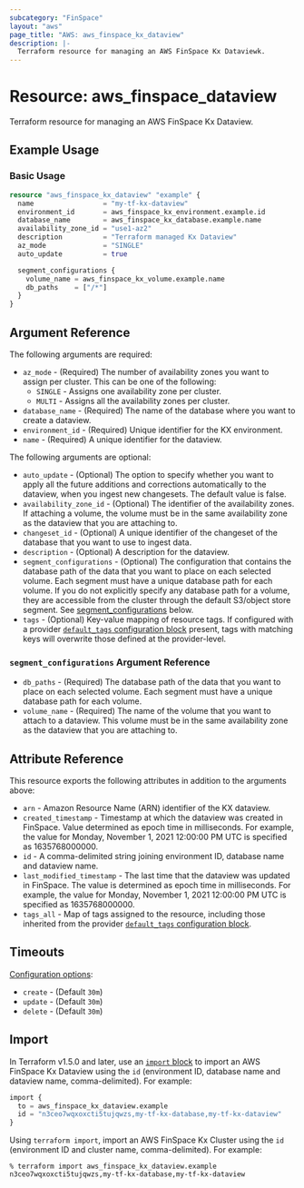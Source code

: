```yaml
---
subcategory: "FinSpace"
layout: "aws"
page_title: "AWS: aws_finspace_kx_dataview"
description: |-
  Terraform resource for managing an AWS FinSpace Kx Dataviewk.
---
```


# Resource: aws_finspace_dataview

Terraform resource for managing an AWS FinSpace Kx Dataview.

## Example Usage

### Basic Usage

```terraform
resource "aws_finspace_kx_dataview" "example" {
  name                 = "my-tf-kx-dataview"
  environment_id       = aws_finspace_kx_environment.example.id
  database_name        = aws_finspace_kx_database.example.name
  availability_zone_id = "use1-az2"
  description          = "Terraform managed Kx Dataview"
  az_mode              = "SINGLE"
  auto_update          = true

  segment_configurations {
    volume_name = aws_finspace_kx_volume.example.name
    db_paths    = ["/*"]
  }
}
```

## Argument Reference

The following arguments are required:

* `az_mode` - (Required) The number of availability zones you want to assign per cluster. This can be one of the following:
    * `SINGLE` - Assigns one availability zone per cluster.
    * `MULTI` - Assigns all the availability zones per cluster.
* `database_name` - (Required) The name of the database where you want to create a dataview.
* `environment_id` - (Required) Unique identifier for the KX environment.
* `name` - (Required) A unique identifier for the dataview.

The following arguments are optional:

* `auto_update` - (Optional) The option to specify whether you want to apply all the future additions and corrections automatically to the dataview, when you ingest new changesets. The default value is false.
* `availability_zone_id` - (Optional) The identifier of the availability zones. If attaching a volume, the volume must be in the same availability zone as the dataview that you are attaching to.
* `changeset_id` - (Optional) A unique identifier of the changeset of the database that you want to use to ingest data.
* `description` - (Optional) A description for the dataview.
* `segment_configurations` - (Optional) The configuration that contains the database path of the data that you want to place on each selected volume. Each segment must have a unique database path for each volume. If you do not explicitly specify any database path for a volume, they are accessible from the cluster through the default S3/object store segment. See [segment_configurations](#segment_configurations-argument-reference) below.
* `tags` - (Optional) Key-value mapping of resource tags. If configured with a provider [`default_tags` configuration block](/docs/providers/aws/index.html#default_tags-configuration-block) present, tags with matching keys will overwrite those defined at the provider-level.

### `segment_configurations` Argument Reference

* `db_paths` - (Required) The database path of the data that you want to place on each selected volume. Each segment must have a unique database path for each volume.
* `volume_name` - (Required) The name of the volume that you want to attach to a dataview. This volume must be in the same availability zone as the dataview that you are attaching to.

## Attribute Reference

This resource exports the following attributes in addition to the arguments above:

* `arn` - Amazon Resource Name (ARN) identifier of the KX dataview.
* `created_timestamp` - Timestamp at which the dataview was created in FinSpace. Value determined as epoch time in milliseconds. For example, the value for Monday, November 1, 2021 12:00:00 PM UTC is specified as 1635768000000.
* `id` - A comma-delimited string joining environment ID, database name and dataview name.
* `last_modified_timestamp` - The last time that the dataview was updated in FinSpace. The value is determined as epoch time in milliseconds. For example, the value for Monday, November 1, 2021 12:00:00 PM UTC is specified as 1635768000000.
* `tags_all` - Map of tags assigned to the resource, including those inherited from the provider [`default_tags` configuration block](/docs/providers/aws/index.html#default_tags-configuration-block).

## Timeouts

[Configuration options](https://developer.hashicorp.com/terraform/language/resources/syntax#operation-timeouts):

* `create` - (Default `30m`)
* `update` - (Default `30m`)
* `delete` - (Default `30m`)

## Import

In Terraform v1.5.0 and later, use an [`import` block](https://developer.hashicorp.com/terraform/language/import) to import an AWS FinSpace Kx Dataview using the `id` (environment ID, database name and dataview name, comma-delimited). For example:

```terraform
import {
  to = aws_finspace_kx_dataview.example
  id = "n3ceo7wqxoxcti5tujqwzs,my-tf-kx-database,my-tf-kx-dataview"
}
```

Using `terraform import`, import an AWS FinSpace Kx Cluster using the `id` (environment ID and cluster name, comma-delimited). For example:

```console
% terraform import aws_finspace_kx_dataview.example n3ceo7wqxoxcti5tujqwzs,my-tf-kx-database,my-tf-kx-dataview
```
